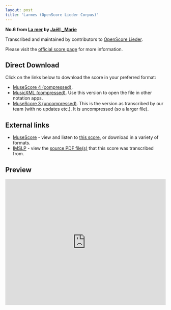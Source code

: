 ```yaml
---
layout: post
title: 'Larmes (OpenScore Lieder Corpus)'
---
```


__No.6 from [La mer](https://fourscoreandmore.org/OpenScore/Ja%C3%ABll%2C_Marie/La_mer/) by [Jaëll,_Marie](https://fourscoreandmore.org/OpenScore/Ja%C3%ABll%2C_Marie)__

Transcribed and maintained by contributors to [OpenScore Lieder].

Please visit the [official score page] for more information.

[official score page]: https://musescore.com/openscore-lieder-corpus/scores/6157363
[OpenScore Lieder]: https://musescore.com/openscore-lieder-corpus

## Direct Download

Click on the links below to download the score in your preferred format:
- [MuseScore 4 (compressed)](https://fourscoreandmore.org/OpenScore/Ja%C3%ABll%2C_Marie/La_mer/6_Larmes.mscz).
- [MusicXML (compressed)](https://fourscoreandmore.org/OpenScore/Ja%C3%ABll%2C_Marie/La_mer/6_Larmes.mxl). Use this version to open the file in other notation apps.
- [MuseScore 3 (uncompressed)](https://raw.githubusercontent.com/OpenScore/Lieder/refs/heads/main/scores/Ja%C3%ABll%2C_Marie/La_mer/6_Larmes/lc6157363.mscx). This is the version as transcribed by our team (with no updates etc.). It is uncompressed (so a larger file).

## External links

- [MuseScore] - view and listen to [this score][MuseScore], or download in a variety of formats.
- [IMSLP] - view the [source PDF file(s)][IMSLP] that this score was transcribed from.

[MuseScore]: https://musescore.com/score/6157363
[IMSLP]: https://imslp.org/wiki/Special:ReverseLookup/624197

## Preview

<iframe width="100%" height="394" src="https://musescore.com/openscore-lieder-corpus/scores/6157363/embed" frameborder="0" allowfullscreen allow="autoplay; fullscreen"></iframe>
